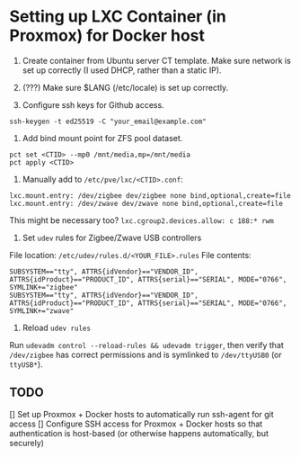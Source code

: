 # Setting up LXC Container (in Proxmox) for Docker host

1. Create container from Ubuntu server CT template. Make sure network is set up correctly (I used DHCP, rather than a static IP).

1. (???) Make sure $LANG (/etc/locale) is set up correctly.

1. Configure ssh keys for Github access.

```
ssh-keygen -t ed25519 -C "your_email@example.com"
```

1. Add bind mount point for ZFS pool dataset.

```
pct set <CTID> --mp0 /mnt/media,mp=/mnt/media
pct apply <CTID>
```

1. Manually add to `/etc/pve/lxc/<CTID>.conf`:

```
lxc.mount.entry: /dev/zigbee dev/zigbee none bind,optional,create=file
lxc.mount.entry: /dev/zwave dev/zwave none bind,optional,create=file
```
This might be necessary too? `lxc.cgroup2.devices.allow: c 188:* rwm`

1. Set `udev` rules for Zigbee/Zwave USB controllers

File location: `/etc/udev/rules.d/<YOUR_FILE>.rules`
File contents:
```
SUBSYSTEM=="tty", ATTRS{idVendor}=="VENDOR_ID", ATTRS{idProduct}=="PRODUCT_ID", ATTRS{serial}=="SERIAL", MODE="0766", SYMLINK+="zigbee"
SUBSYSTEM=="tty", ATTRS{idVendor}=="VENDOR_ID", ATTRS{idProduct}=="PRODUCT_ID", ATTRS{serial}=="SERIAL", MODE="0766", SYMLINK+="zwave"
```

1. Reload `udev rules`

Run `udevadm control --reload-rules && udevadm trigger`, then verify that `/dev/zigbee` has correct permissions and is symlinked to `/dev/ttyUSB0` (or `ttyUSB*`).

## TODO

[] Set up Proxmox + Docker hosts to automatically run ssh-agent for git access
[] Configure SSH access for Proxmox + Docker hosts so that authentication is host-based (or otherwise happens automatically, but securely)
